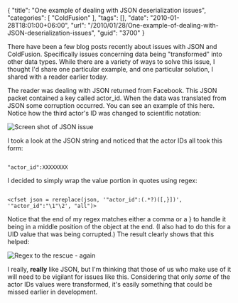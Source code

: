 {
	"title": "One example of dealing with JSON deserialization issues",
	"categories": [
		"ColdFusion"
	],
	"tags": [],
	"date": "2010-01-28T18:01:00+06:00",
	"url": "/2010/01/28/One-example-of-dealing-with-JSON-deserialization-issues",
	"guid": "3700"
}

There have been a few blog posts recently about issues with JSON and ColdFusion. Specifically issues concerning data being "transformed" into other data types. While there are a variety of ways to solve this issue, I thought I'd share one particular example, and one particular solution, I shared with a reader earlier today.

<p>

The reader was dealing with JSON returned from Facebook. This JSON packet contained a key called actor_id. When the data was translated from JSON some corruption occurred. You can see an example of this here. Notice how the third actor's ID was changed to scientific notation:

<p>

<img src="http://www.raymondcamden.com/images/Screen shot 2010-01-28 at 5.19.16 PM.png" title="Screen shot of JSON issue" />

<p>

I took a look at the JSON string and noticed that the actor IDs all took this form:

<p>

<code>
"actor_id":XXXXXXXX
</code>

<p>

I decided to simply wrap the value portion in quotes using regex:

<p>

<code>
&lt;cfset json = rereplace(json, '"actor_id":(.*?)([,}])', '"actor_id":"\1"\2', "all")&gt;
</code>

<p>

Notice that the end of my regex matches either a comma or a } to handle it being in a middle position of the object at the end. (I also had to do this for a UID value that was being corrupted.) The result clearly shows that this helped:

<p>

<img src="http://www.coldfusionjedi.com/images/Screen shot 2010-01-28 at 5.22.59 PM.png" title="Regex to the rescue - again" />

<p>

I really, <b>really</b> like JSON, but I'm thinking that those of us who make use of it will need to be vigilant for issues like this. Considering that only <i>some</i> of the actor IDs values were transformed, it's easily something that could be missed earlier in development.